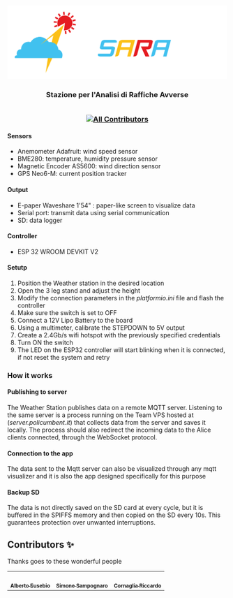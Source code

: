 ![SARA](img/banner.png)

<h3 align="center">
Stazione per l'Analisi di Raffiche Avverse
<br>
<br>

<!-- ALL-CONTRIBUTORS-BADGE:START - Do not remove or modify this section -->
[![All Contributors](https://img.shields.io/badge/all_contributors-3-orange.svg?style=flat-square)](#contributors-)
<!-- ALL-CONTRIBUTORS-BADGE:END -->

</h3>


[//]: # (TODO: vecchio readme, capire cosa potrebbe essere utile)


<!---

#### Components

-  
-  ANEMOMETRO
-  AS5048A - MAGNETOMETRO
-  Waveshare ePaper - Schermino per stampa a video imformazioni
-  ESP32 Development Board - Scheda principale
-  GPS
-  MICRO SD
-  BME280 - Sensore temperatura pressione umidità
-  ADS1115 - Convertitore analogico-digitale(ADC) e amplificatore programmabile(PGA)
-  RTC - Real Time Clock
-  Compass - Non sappiamo cosa sia

##### Come usare la stazione
	0) Calibrare la bandierina in modo da trovare lo 0° (usa la seriale e muovi la bandierina usando la punta come ago) e segnare la posizione
	1) Posizionare la punta della bandierina sullo 0 (quello è il polo N del magnete)
	2) Creare un Hotspot Wifi con SSD: "toolbox", password: "Toolbox.Torino" (in caso non funzioni controllate il codice) 
	3) avviare la stazione che si connetterà automaticamente all'hotspot
	4) i dati sono pubblicati sul server MQTT e visibili anche da Grafana

-->

#### Sensors

- Anemometer Adafruit: wind speed sensor
- BME280: temperature, humidity pressure sensor
- Magnetic Encoder AS5600: wind direction sensor
- GPS Neo6-M: current position tracker

#### Output
- E-paper Waveshare 1'54" : paper-like screen to visualize data
- Serial port: transmit data using serial communication
- SD: data logger

#### Controller
- ESP 32 WROOM DEVKIT V2
 
#### Setutp
1) Position the Weather station in the desired location
2) Open the 3 leg stand and adjust the height
3) Modify the connection parameters in the *platformio.ini* file and flash the controller
4) Make sure the switch is set to OFF
5) Connect a 12V Lipo Battery to the board
6) Using a multimeter, calibrate the STEPDOWN to 5V output
7) Create a 2.4Gb/s wifi hotspot with the previously specified credentials
8) Turn ON the switch
9) The LED on the ESP32 controller will start blinking when it is connected, if not reset the system and retry

### How it works

#### Publishing to server
The Weather Station publishes data on a remote MQTT server. Listening to the same server is a process
running on the Team VPS hosted at (*server.policumbent.it*) that collects data from the server and saves it locally.
The process should also redirect the incoming data to the Alice clients connected, through the WebSocket protocol.

#### Connection to the app
The data sent to the Mqtt server can also be visualized through any mqtt visualizer and it is also
the app designed specifically for this purpose

#### Backup SD
The data is not directly saved on the SD card at every cycle, but it is buffered in the SPIFFS memory 
and then copied on the SD every 10s. This guarantees protection over unwanted interruptions.


## Contributors ✨

Thanks goes to these wonderful people
<!-- ALL-CONTRIBUTORS-LIST:START - Do not remove or modify this section -->
<!-- prettier-ignore-start -->
<!-- markdowns-disable -->
<table>

<td align="center"><a href="https://github.com/AlbertoEusebio"><img src="https://avatars.githubusercontent.com/u/72319445?v=4?s=100" width="100px;" alt=""/><br /><sub><b>Alberto Eusebio</b></sub></a><br /><a href="https://github.com/policumbent/bob/commits?author=AlbertoEusebio" title="Code"></a></td>
<td align="center"><a href="https://github.com/SimoneSampognaro"><img src="https://avatars.githubusercontent.com/u/81438351?v=4" width="100px;" alt=""/><br /><sub><b>Simone Sampognaro</b></sub></a><br /><a href="https://github.com/policumbent/bob/commits?author=SimoneSampognaro" title="Code"></a></td>
<td align="center"><a href="https://github.com/CornagliaRiccardo"><img src="https://avatars.githubusercontent.com/u/81438517?v=4?s=100" width="100px;" alt=""/><br /><sub><b>Cornaglia Riccardo</b></sub></a><br /><a href="https://github.com/policumbent/bob/commits?author=CornagliaRiccardo" title="Code"></a></td>
</table>